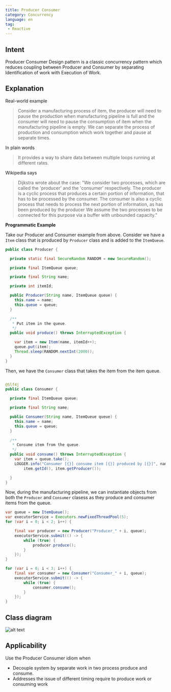 ```yaml
---
title: Producer Consumer
category: Concurrency
language: en
tag:
 - Reactive
---
```


## Intent

Producer Consumer Design pattern is a classic concurrency pattern which reduces
coupling between Producer and Consumer by separating Identification of work with Execution of
Work.

## Explanation

Real-world example

> Consider a manufacturing process of item, the producer will need to pause the production when
> manufacturing pipeline is full and the consumer will need to pause the consumption of item
> when the manufacturing pipeline is empty. We can separate the process of production and
> consumption
> which work together and pause at separate times.

In plain words

> It provides a way to share data between multiple loops running at different rates.

Wikipedia says
> Dijkstra wrote about the case: "We consider two processes, which are called the 'producer'
> and the 'consumer' respectively. The producer is a cyclic process that produces a certain
> portion of information, that has to be processed by the consumer. The consumer is also a cyclic
> process that needs to process the next portion of information, as has been produced by the
> producer
> We assume the two processes to be connected for this purpose via a buffer with unbounded
> capacity."

**Programmatic Example**

Take our Producer and Consumer example from above. Consider we have a `Item` class that is produced
by `Producer` class and is added to the `ItemQueue`.

```java
public class Producer {

  private static final SecureRandom RANDOM = new SecureRandom();

  private final ItemQueue queue;

  private final String name;

  private int itemId;

  public Producer(String name, ItemQueue queue) {
    this.name = name;
    this.queue = queue;
  }

  /**
   * Put item in the queue.
   */
  public void produce() throws InterruptedException {

    var item = new Item(name, itemId++);
    queue.put(item);
    Thread.sleep(RANDOM.nextInt(2000));
  }
}

```

Then, we have the `Consumer` class that takes the item from the item queue.

```java

@Slf4j
public class Consumer {

  private final ItemQueue queue;

  private final String name;

  public Consumer(String name, ItemQueue queue) {
    this.name = name;
    this.queue = queue;
  }

  /**
   * Consume item from the queue.
   */
  public void consume() throws InterruptedException {
    var item = queue.take();
    LOGGER.info("Consumer [{}] consume item [{}] produced by [{}]", name,
        item.getId(), item.getProducer());

  }
}
``` 

Now, during the manufacturing pipeline, we can instantiate objects from both the `Producer`
and `Consumer` clasess as they produce and consumer items from the queue.

```java
var queue = new ItemQueue();
var executorService = Executors.newFixedThreadPool(5);
for (var i = 0; i < 2; i++) {

    final var producer = new Producer("Producer_" + i, queue);
    executorService.submit(() -> {
        while (true) {
            producer.produce();
        }
    });
}

for (var i = 0; i < 3; i++) {
    final var consumer = new Consumer("Consumer_" + i, queue);
    executorService.submit(() -> {
        while (true) {
            consumer.consume();
        }
    });
}

```

## Class diagram

![alt text](./etc/producer-consumer.png "Producer Consumer")

## Applicability

Use the Producer Consumer idiom when

* Decouple system by separate work in two process produce and consume.
* Addresses the issue of different timing require to produce work or consuming work
